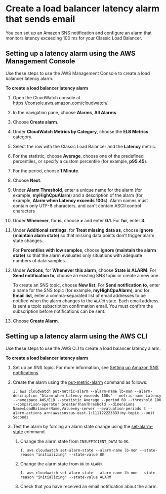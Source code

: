 # Create a load balancer latency alarm that sends email<a name="US_AlarmAtThresholdELB"></a>

You can set up an Amazon SNS notification and configure an alarm that monitors latency exceeding 100 ms for your Classic Load Balancer\.

## Setting up a latency alarm using the AWS Management Console<a name="load-balancer-alarm-console"></a>

Use these steps to use the AWS Management Console to create a load balancer latency alarm\.

**To create a load balancer latency alarm**

1. Open the CloudWatch console at [https://console\.aws\.amazon\.com/cloudwatch/](https://console.aws.amazon.com/cloudwatch/)\.

1. In the navigation pane, choose **Alarms**, **All Alarms**\.

1. Choose **Create alarm**\.

1. Under **CloudWatch Metrics by Category**, choose the **ELB Metrics** category\.

1. Select the row with the Classic Load Balancer and the **Latency** metric\.

1. For the statistic, choose **Average**, choose one of the predefined percentiles, or specify a custom percentile \(for example, **p95\.45**\)\.

1. For the period, choose **1 Minute**\.

1. Choose **Next**\.

1. Under **Alarm Threshold**, enter a unique name for the alarm \(for example, **myHighCpuAlarm**\) and a description of the alarm \(for example, **Alarm when Latency exceeds 100s**\)\. Alarm names must contain only UTF\-8 characters, and can't contain ASCII control characters

1. Under **Whenever**, for **is**, choose **>** and enter **0\.1**\. For **for**, enter **3**\.

1. Under **Additional settings**, for **Treat missing data as**, choose **ignore \(maintain alarm state\)** so that missing data points don't trigger alarm state changes\.

   For **Percentiles with low samples**, choose **ignore \(maintain the alarm state\)** so that the alarm evaluates only situations with adequate numbers of data samples\. 

1. Under **Actions**, for **Whenever this alarm**, choose **State is ALARM**\. For **Send notification to**, choose an existing SNS topic or create a new one\.

   To create an SNS topic, choose **New list**\. For **Send notification to**, enter a name for the SNS topic \(for example, **myHighCpuAlarm**\), and for **Email list**, enter a comma\-separated list of email addresses to be notified when the alarm changes to the `ALARM` state\. Each email address is sent a topic subscription confirmation email\. You must confirm the subscription before notifications can be sent\.

1. Choose **Create Alarm**\.

## Setting up a latency alarm using the AWS CLI<a name="load-balancer-alarm-cli"></a>

Use these steps to use the AWS CLI to create a load balancer latency alarm\.

**To create a load balancer latency alarm**

1. Set up an SNS topic\. For more information, see [Setting up Amazon SNS notifications](US_SetupSNS.md)\.

1. Create the alarm using the [put\-metric\-alarm](https://docs.aws.amazon.com/cli/latest/reference/cloudwatch/put-metric-alarm.html) command as follows:

   ```
   1. aws cloudwatch put-metric-alarm --alarm-name lb-mon --alarm-description "Alarm when Latency exceeds 100s" --metric-name Latency --namespace AWS/ELB --statistic Average --period 60 --threshold 100 --comparison-operator GreaterThanThreshold --dimensions Name=LoadBalancerName,Value=my-server --evaluation-periods 3 --alarm-actions arn:aws:sns:us-east-1:111122223333:my-topic --unit Seconds
   ```

1. Test the alarm by forcing an alarm state change using the [set\-alarm\-state](https://docs.aws.amazon.com/cli/latest/reference/cloudwatch/set-alarm-state.html) command\.

   1. Change the alarm state from `INSUFFICIENT_DATA` to `OK`\.

      ```
      1. aws cloudwatch set-alarm-state --alarm-name lb-mon --state-reason "initializing" --state-value OK
      ```

   1. Change the alarm state from `OK` to `ALARM`\.

      ```
      1. aws cloudwatch set-alarm-state --alarm-name lb-mon --state-reason "initializing" --state-value ALARM
      ```

   1. Check that you have received an email notification about the alarm\.